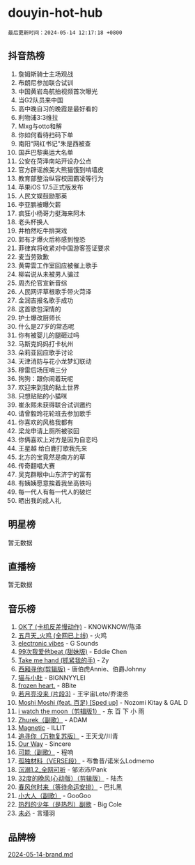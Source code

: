 # douyin-hot-hub

`最后更新时间：2024-05-14 12:17:18 +0800`

## 抖音热榜

1. 詹姆斯骑士主场观战
1. 布朗尼参加联合试训
1. 中国黄岩岛航拍视频首次曝光
1. 当G2队员来中国
1. 高中晚自习的晚霞是最好看的
1. 利物浦3:3维拉
1. Mlxg与otto和解
1. 你如何看待扫码下单
1. 南阳“网红书记”朱是西被查
1. 国乒巴黎奥运大名单
1. 公安在菏泽南站开设办公点
1. 官方辟谣旅美大熊猫饿到啃墙皮
1. 教育部整治纵容校园霸凌等行为
1. 苹果iOS 17.5正式版发布
1. 人民文娱鼓励那英
1. 李亚鹏被曝欠薪
1. 疯狂小杨哥力挺海来阿木
1. 老头杯换人
1. 井柏然吃牛排哭戏
1. 郭有才爆火后称感到惶恐
1. 菲律宾将收紧对中国游客签证要求
1. 麦当劳致歉
1. 黄霄雲工作室回应被催上歌手
1. 柳岩说从未被男人骗过
1. 周杰伦官宣新音综
1. 人民网评草根歌手带火菏泽
1. 金润吉报名歌手成功
1. 这首歌包深情的
1. 护士爆改厨师长
1. 什么是27岁的常态呢
1. 你有被婴儿的腿砸过吗
1. 马斯克妈妈打卡杭州
1. 朵莉亚回应歌手讨论
1. 天津消防与花小龙梦幻联动
1. 穆雷后场压哨三分
1. 狗狗：跟你闹着玩呢
1. 欢迎来到我的黏土世界
1. 只想贴贴的小猫咪
1. 崔永熙未获得联合试训邀约
1. 请曾毅玲花轮班去参加歌手
1. 你喜欢的风格我都有
1. 梁龙申请上厕所被驳回
1. 你俩喜欢上对方是因为自恋吗
1. 王星越 给白鹿打歌我先来
1. 北方的宝竟然是南方的草
1. 传奇翻唱大赛
1. 吴克群眼中山东济宁的富有
1. 有姨姨愿意挨着我坐高铁吗
1. 每一代人有每一代人的破烂
1. 晒出我的成人礼

## 明星榜

暂无数据

## 直播榜

暂无数据

## 音乐榜

1. [OK了 (卡机反差慢动作)](https://sf5-hl-cdn-tos.douyinstatic.com/obj/tos-cn-ve-2774/osXWgLGizaDPmw9B0CIggvCFeIAAebk1YMe8jD) - KNOWKNOW/陈泽
1. [五月天_火鸡 (全网已上线)](https://sf3-cdn-tos.douyinstatic.com/obj/tos-cn-ve-2774/oEtOMSQZstjlJ4nfBEgeqN29IbWjkmDBrFtF2C) - 火鸡
1. [electronic vibes](https://sf3-cdn-tos.douyinstatic.com/obj/tos-cn-ve-2774/oMIpXkYtpBe14gZjOFMCLfhBv1zjK1O3Ztar9Q) - G Sounds
1. [99次我爱他beat (甜妹版)](https://sf5-hl-cdn-tos.douyinstatic.com/obj/tos-cn-ve-2774/ocBPCLaDWFQr2tJdQmEDjGfSYIjegYYPBQZykZ) - Eddie Chen
1. [Take me hand (抓紧我的手)](https://sf27-cdn-tos.douyinstatic.com/obj/tos-cn-ve-2774/os8GB2fDQQmJZTmtomg0gHX5fBACiEgcFgEKYg) - Zy
1. [西厢寻他(剪辑版)](https://sf5-hl-cdn-tos.douyinstatic.com/obj/tos-cn-ve-2774/oUsAVfAQKlRNxEv5qxvIB8o5qmIWUcXbzJKJhw) - 唐伯虎Annie、伯爵Johnny
1. [猫与小肚](https://sf3-cdn-tos.douyinstatic.com/obj/tos-cn-ve-2774/osZeoClMECgK8DYl6VebABgbchEtPYQjZEnRtd) - BIGNNYYLEI
1. [frozen heart.](https://sf5-hl-cdn-tos.douyinstatic.com/obj/tos-cn-ve-2774/oIIWJfyjIACZA9zQMtnJ6hQQhFC4vhCupoRBsO) - 8Bite
1. [若月亮没来 (片段3)](https://sf5-hl-cdn-tos.douyinstatic.com/obj/tos-cn-ve-2774/okfyEUsGW1B1ovJi5JiN9IjvAT2lMwA054GoEB) - 王宇宙Leto/乔浚丞
1. [Moshi Moshi (feat. 百足) [Sped up]](https://sf5-hl-cdn-tos.douyinstatic.com/obj/tos-cn-ve-2774/ocCPFQcXJLeroaIdQLIGAoeeYM3OAUYGDguHXz) - Nozomi Kitay & GAL D
1. [i watch the moon（剪辑版1）](https://sf5-hl-cdn-tos.douyinstatic.com/obj/tos-cn-ve-2774/o0I9mSChzHZANMJIEBfkCQzzg6N5WAcVtqft9P) - 东 百 下 小 雨
1. [Zhurek（副歌）](https://sf5-hl-cdn-tos.douyinstatic.com/obj/tos-cn-ve-2774/ooQm8FBZQDlf0btEYgVpCcSCQfrdJGBEKZYBGS) - ADAM
1. [Magnetic](https://sf5-hl-cdn-tos.douyinstatic.com/obj/tos-cn-ve-2774/oAQCYdBNZfLACGDmVFAsfAtpy32tqErgQ3XgBN) - ILLIT
1. [追寻你（万物复苏版）](https://sf5-hl-cdn-tos.douyinstatic.com/obj/tos-cn-ve-2774/oYeAZJsbjIDit9APmBg8u6uDUQnHmoCf3gbo74) - 王天戈/川青
1. [Our Way](https://sf5-hl-cdn-tos.douyinstatic.com/obj/tos-cn-ve-2774/o8tPEkQgQNCe0DPeFwZzYrbqLlnzBBrYidWkEZ) - Sincere
1. [可能（副歌）](https://sf3-cdn-tos.douyinstatic.com/obj/tos-cn-ve-2774/cde1731888894259b333569393c2fb51) - 程响
1. [孤独材料（VERSE段）](https://sf27-cdn-tos.douyinstatic.com/obj/tos-cn-ve-2774/ocX7glDNHYlwFeYrGQfBZoThtvPWy8tCCEBGKQ) - 布鲁昔/诺米么Lodmemo
1. [沉溺1.2_全网可听](https://sf5-hl-cdn-tos.douyinstatic.com/obj/tos-cn-ve-2774/ok2QoiBqsWAX9McZmWiI9gAB0EzwD4Xj6yfmtH) - 邹沛沛/Pank
1. [32度的晚风(心动版）（剪辑版）](https://sf27-cdn-tos.douyinstatic.com/obj/tos-cn-ve-2774/owNyabsyWdzUulxhoJfK8IBXgp0UMQAHpvGh2B) - 陆杰
1. [春风何时来（等待命运安排）](https://sf27-cdn-tos.douyinstatic.com/obj/tos-cn-ve-2774/oICBNbD3gelMfB4WgiD1KI2jQtXZE2FgHLwtsl) - 巴扎黑
1. [小大人（副歌）](https://sf5-hl-cdn-tos.douyinstatic.com/obj/tos-cn-ve-2774/oIhaDwehWhLFsVIG7QIICLLazDNGJAGg5geeb4) - GooGoo
1. [热烈的少年（是热烈）副歌](https://sf5-hl-cdn-tos.douyinstatic.com/obj/tos-cn-ve-2774/owVNI0CLDAUMtSz6TEYvfFBFL4UDFFhLfgK8fa) - Big Cole
1. [未必](https://sf3-cdn-tos.douyinstatic.com/obj/tos-cn-ve-2774/ogntQMFnKQDZUgTCYuJgfLEtleYZZFxBQqhhFB) - 言瑾羽

## 品牌榜

[2024-05-14-brand.md](2024-05-14-brand.md)
